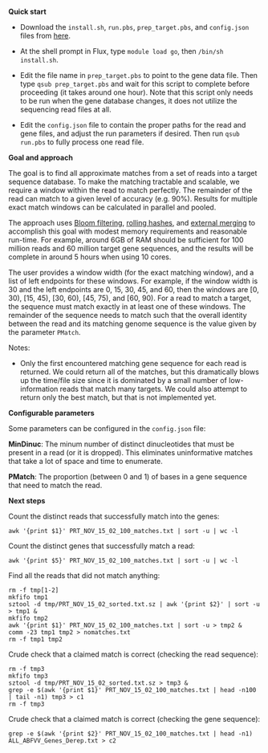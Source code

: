 __Quick start__


* Download the `install.sh`, `run.pbs`, `prep_target.pbs`, and
`config.json` files from [here](https://github.com/kshedden/seqmatch).


* At the shell prompt in Flux, type `module load go`, then `/bin/sh
install.sh`.

* Edit the file name in `prep_target.pbs` to point to the gene data
  file.  Then type `qsub prep_target.pbs` and wait for this script to
  complete before proceeding (it takes around one hour).  Note that
  this script only needs to be run when the gene database changes, it
  does not utilize the sequencing read files at all.

* Edit the `config.json` file to contain the proper paths for the read
  and gene files, and adjust the run parameters if desired.  Then run
  `qsub run.pbs` to fully process one read file.

__Goal and approach__

The goal is to find all approximate matches from a set of reads into a
target sequence database.  To make the matching tractable and
scalable, we require a window within the read to match perfectly.  The
remainder of the read can match to a given level of accuracy
(e.g. 90%).  Results for multiple exact match windows can be
calculated in parallel and pooled.

The approach uses [Bloom
filtering](https://en.wikipedia.org/wiki/Bloom_filter), [rolling
hashes](https://en.wikipedia.org/wiki/Rolling_hash), and [external
merging](https://en.wikipedia.org/wiki/External_sorting) to accomplish
this goal with modest memory requirements and reasonable run-time.
For example, around 6GB of RAM should be sufficient for 100 million
reads and 60 million target gene sequences, and the results will be
complete in around 5 hours when using 10 cores.

The user provides a window width (for the exact matching window), and
a list of left endpoints for these windows.  For example, if the
window width is 30 and the left endpoints are 0, 15, 30, 45, and 60,
then the windows are [0, 30), [15, 45), [30, 60), [45, 75), and [60,
90).  For a read to match a target, the sequence must match exactly in
at least one of these windows.  The remainder of the sequence needs to
match such that the overall identity between the read and its matching
genome sequence is the value given by the parameter `PMatch`.

Notes:

* Only the first encountered matching gene sequence for each read is
  returned.  We could return all of the matches, but this dramatically
  blows up the time/file size since it is dominated by a small number
  of low-information reads that match many targets.  We could also
  attempt to return only the best match, but that is not implemented
  yet.

__Configurable parameters__

Some parameters can be configured in the `config.json` file:

__MinDinuc__: The minum number of distinct dinucleotides that must be
present in a read (or it is dropped).  This eliminates uninformative
matches that take a lot of space and time to enumerate.

__PMatch__: The proportion (between 0 and 1) of bases in a gene
sequence that need to match the read.

__Next steps__

Count the distinct reads that successfully match into the genes:

```
awk '{print $1}' PRT_NOV_15_02_100_matches.txt | sort -u | wc -l
```

Count the distinct genes that successfully match a read:

```
awk '{print $5}' PRT_NOV_15_02_100_matches.txt | sort -u | wc -l
```

Find all the reads that did not match anything:

```
rm -f tmp[1-2]
mkfifo tmp1
sztool -d tmp/PRT_NOV_15_02_sorted.txt.sz | awk '{print $2}' | sort -u > tmp1 &
mkfifo tmp2
awk '{print $1}' PRT_NOV_15_02_100_matches.txt | sort -u > tmp2 &
comm -23 tmp1 tmp2 > nomatches.txt
rm -f tmp1 tmp2
```

Crude check that a claimed match is correct (checking the read sequence):

```
rm -f tmp3
mkfifo tmp3
sztool -d tmp/PRT_NOV_15_02_sorted.txt.sz > tmp3 &
grep -e $(awk '{print $1}' PRT_NOV_15_02_100_matches.txt | head -n100 | tail -n1) tmp3 > c1
rm -f tmp3
```

Crude check that a claimed match is correct (checking the gene sequence):

```
grep -e $(awk '{print $2}' PRT_NOV_15_02_100_matches.txt | head -n1) ALL_ABFVV_Genes_Derep.txt > c2
```
